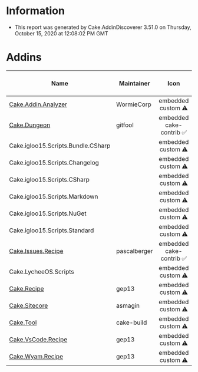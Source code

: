 # Information

- This report was generated by Cake.AddinDiscoverer 3.51.0 on Thursday, October 15, 2020 at 12:08:02 PM GMT

# Addins

| Name | Maintainer | Icon | Transferred to cake-contrib | License | Repository |
| --- | --- | :---: | :---: | :---: | :---: |
| [Cake.Addin.Analyzer](https://wormiecorp.github.io/Cake.Addin.Analyzer/) | WormieCorp | embedded custom :warning: |  :small_red_triangle: | MIT :white_check_mark: | true :white_check_mark: |
| [Cake.Dungeon](https://github.com/gitfool/Cake.Dungeon) | gitfool | embedded cake-contrib :white_check_mark: |  :small_red_triangle: | MIT :white_check_mark: | .git missing :warning: |
| Cake.igloo15.Scripts.Bundle.CSharp |  | embedded custom :warning: |  :small_red_triangle: | MIT :white_check_mark: | false :small_red_triangle: |
| Cake.igloo15.Scripts.Changelog |  | embedded custom :warning: |  :small_red_triangle: | MIT :white_check_mark: | false :small_red_triangle: |
| Cake.igloo15.Scripts.CSharp |  | embedded custom :warning: |  :small_red_triangle: | MIT :white_check_mark: | false :small_red_triangle: |
| Cake.igloo15.Scripts.Markdown |  | embedded custom :warning: |  :small_red_triangle: | MIT :white_check_mark: | false :small_red_triangle: |
| Cake.igloo15.Scripts.NuGet |  | embedded custom :warning: |  :small_red_triangle: | MIT :white_check_mark: | false :small_red_triangle: |
| Cake.igloo15.Scripts.Standard |  | embedded custom :warning: |  :small_red_triangle: | MIT :white_check_mark: | false :small_red_triangle: |
| [Cake.Issues.Recipe](https://github.com/cake-contrib/Cake.Issues.Recipe) | pascalberger | embedded cake-contrib :white_check_mark: |  :white_check_mark: | MIT :white_check_mark: | true :white_check_mark: |
| Cake.LycheeOS.Scripts |  | embedded custom :warning: |  :small_red_triangle: |  :small_red_triangle: | false :small_red_triangle: |
| [Cake.Recipe](https://github.com/cake-contrib/Cake.Recipe) | gep13 | embedded custom :warning: |  :white_check_mark: | MIT :white_check_mark: | true :white_check_mark: |
| [Cake.Sitecore](https://github.com/asmagin/Cake.Sitecore) | asmagin | embedded custom :warning: |  :small_red_triangle: |  :small_red_triangle: | false :small_red_triangle: |
| [Cake.Tool](https://cakebuild.net/) | cake-build | embedded custom :warning: |  :small_red_triangle: | MIT :white_check_mark: | .git missing :warning: |
| [Cake.VsCode.Recipe](https://github.com/cake-contrib/Cake.VsCode.Recipe) | gep13 | embedded custom :warning: |  :white_check_mark: |  :small_red_triangle: | true :white_check_mark: |
| [Cake.Wyam.Recipe](https://github.com/cake-contrib/Cake.Wyam.Recipe) | gep13 | embedded custom :warning: |  :white_check_mark: | MIT :white_check_mark: | true :white_check_mark: |
